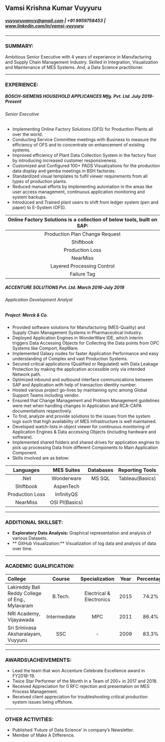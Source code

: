 ## Vamsi Krishna Kumar Vuyyuru 
#####  vuyyuruvamcy@gmail.com | +91 9959758453 | www.linkedin.com/in/vamsi-vuyyuru


---
### SUMMARY:
Ambitious Senior Executive with 4 years of experience in Manufacturing and Supply Chain Management Industry. Skilled in Integration, Visualization and Maintenance of MES Systems. And, a Data Science practitioner.


---
### EXPERIENCE:
##### BOSCH-SIEMENS HOUSEHOLD APPLICANCES Mfg. Pvt. Ltd.     	                                  	 			_July 2019-Present_
###### _Senior Executive_
- Implementing Online Factory Solutions (OFS) for Production Plants all over the world.
- Conducting Service Committee meetings with Business to measure the efficiency of OFS and to concentrate on enhancement of existing systems.
- Improved efficiency of Plant Data Collection System in the factory floor by introducing increased customer responsiveness. 
- Customized and Configured 100+ PADS Visualizations for the production data display and gemba meetings in BSH factories.
- Standardized visual templates to fulfil viewer requirements from all types of production plants.
- Reduced manual efforts by implementing automation in the areas like user access management, continuous application monitoring and system backups.
- Introduced and Trained plant users to shift from ledger system (pen and paper) to E-System (OFS). 

|Online Factory Solutions is a collection of below tools, built on SAP:|
| :------------:                                      |
|  Production Plan Change Request  |
| Shiftbook |
| Production Loss  |
|  NearMiss |
| Layered Processing Control |
| Failure Tag |


##### ACCENTURE SOLUTIONS Pvt. Ltd.   	    	                                        					 _March 2016-July 2019_
###### _Application Development Analyst_
##### Project: Merck & Co.
- Provided software solutions for Manufacturing (MES-Quality) and Supply Chain Management Systems in Pharmaceutical Industry.
- Deployed Application Engines in WonderWare IDE, which interim triggers Data Accessing Objects for Collecting the Data points from OPC Systems like Comport, KepWare.
- Implemented Galaxy nodes for faster Application Performance and easy understanding of Complex and vast Production Systems.
- Secured critical applications (Qualified or Regulated) with Data Leakage Protection by making the application accessible only via intended Network path.
- Optimized inbound and outbound interface communications between SAP and Application with help of transaction identity number.
- Hosted various project go-lives by maintaining sync among Global Support Teams including vendor.
- Ensured that Change Management and Problem Management guidelines were met when handling changes in Application and RCA-CAPA documentations respectively.
- To find, analyze and provide solutions to the issues from the system logs such that high availability of MES Infrastructure is well maintained.
- Developed watch-lists in object viewer for continuous monitoring of Application Engines & Data accessing Objects (including hardware and software).
- Implemented shared folders and shared drives for application engines to pick up processing Data from different Components to Main Application Component.
- Skills involved are as below:

| Languages |  MES Suites| Databases | Reporting Tools |
| :-----------: |:-------------:|:------------:|:--------:|
| .Net   |  Wonderware | MS SQL | Tableau(Basics) |
| Shiftbook | AspenTech|
| Production Loss  |InfinityQS|
|  NearMiss |OSI PI(Basics) |

---
### ADDITIONAL SKILLSET:
- **Exploratory Data Analysis:** Graphical representation and analysis of various Datasets.
- ** GitHub Visualization:** Visualization of log data and analysis of data over time.


---
### ACADEMIC QUALIFICATION:
|  College  | Course | Specialization |Year  | Percentage  |
| :------------ | :------------: | :------------: | :------------: | :------------: |
|  Lakireddy Bali Reddy College of Eng., Mylavaram | B.Tech. | Electrical & Electronics |2015  | 74.2%  |
| NRI Academy, Vijayawada | Intermediate | MPC |2011  | 86.4%  |
| Sri Srinivasa Aksharalayam, Vuyyuru | SSC | - |2009  | 83.3%  |


---
### AWARDS\ACHEIVEMENTS:
- Lead the team that won Accenture Celebrate Excellence award in FY2018-19.
- Twice Star Performer of the Month in a Team of 200+ in 2017 and 2018.
- Received Appreciation for 0 RFC rejection and presentation on MES Process Management.
- Received client appreciation for troubleshooting critical production system issues being offshore.

---
### OTHER ACTIVITIES:
- Published ‘Future of Data Science’ in company’s Newsletter.
- Member of Make A Difference.

